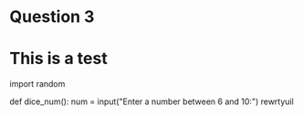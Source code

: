 # Question 3

# This is a test

import random

def dice_num():
 num = input("Enter a number between 6 and 10:")
 rewrtyuil
